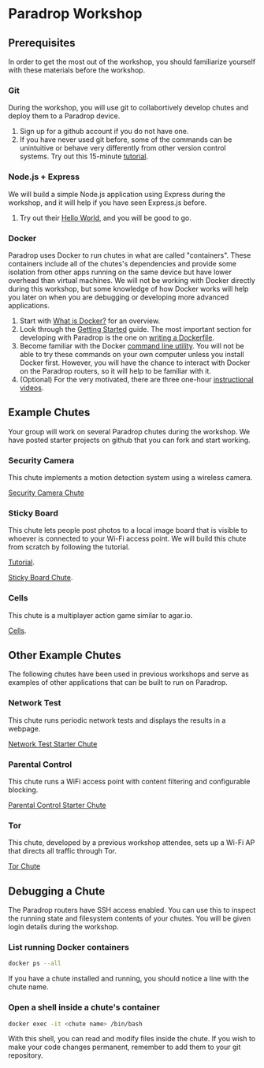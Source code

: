 # Paradrop Workshop

## Prerequisites

In order to get the most out of the workshop, you should familiarize yourself with these materials before the workshop.

### Git

During the workshop, you will use git to collabortively develop chutes and deploy them to a Paradrop device.

1. Sign up for a github account if you do not have one.
2. If you have never used git before, some of the commands can be unintuitive or behave very differently from other version control systems.  Try out this 15-minute [tutorial](https://try.github.io).

### Node.js + Express

We will build a simple Node.js application using Express during the workshop, and it will help if you have seen Express.js before.

1. Try out their [Hello World](https://expressjs.com/en/starter/hello-world.html), and you will be good to go.

### Docker

Paradrop uses Docker to run chutes in what are called "containers".
These containers include all of the chutes's dependencies and provide
some isolation from other apps running on the same device but have
lower overhead than virtual machines.  We will not be working with
Docker directly during this workshop, but some knowledge of how Docker
works will help you later on when you are debugging or developing more
advanced applications.

1. Start with [What is Docker?](https://www.docker.com/what-docker) for an overview.
2. Look through the [Getting Started](https://docs.docker.com/engine/getstarted/) guide.  The most important section for developing with Paradrop is the one on [writing a Dockerfile](https://docs.docker.com/engine/getstarted/step_four/).
3. Become familiar with the Docker [command line utility](https://docs.docker.com/engine/tutorials/dockerizing/).  You will not be able to try these commands on your own computer unless you install Docker first.  However, you will have the chance to interact with Docker on the Paradrop routers, so it will help to be familiar with it.
4. (Optional) For the very motivated, there are three one-hour [instructional videos](https://training.docker.com/self-paced-training).

## Example Chutes

Your group will work on several Paradrop chutes during the workshop.  We have posted starter projects on github that you can fork and start working.

### Security Camera

This chute implements a motion detection system using a wireless camera.

[Security Camera Chute](https://github.com/ParadropLabs/Security-Cam)

### Sticky Board

This chute lets people post photos to a local image board that
is visible to whoever is connected to your Wi-Fi access point.
We will build this chute from scratch by following the tutorial.

[Tutorial](http://paradrop.readthedocs.io/en/latest/chutes/tutorial-sticky-board.html).

[Sticky Board Chute](https://github.com/ParadropLabs/StickyBoard).

### Cells

This chute is a multiplayer action game similar to agar.io.

[Cells](https://github.com/ParadropLabs/Cells).

## Other Example Chutes

The following chutes have been used in previous workshops and serve as
examples of other applications that can be built to run on Paradrop.

### Network Test

This chute runs periodic network tests and displays the results in a webpage.

[Network Test Starter Chute](https://github.com/ParadropLabs/NetworkTestStarterChute)

### Parental Control

This chute runs a WiFi access point with content filtering and configurable blocking.

[Parental Control Starter Chute](https://github.com/ParadropLabs/ParentalControlStarterChute)

### Tor

This chute, developed by a previous workshop attendee, sets up a Wi-Fi
AP that directs all traffic through Tor.

[Tor Chute](https://github.com/morehouse/paradrop-tor)

## Debugging a Chute

The Paradrop routers have SSH access enabled.  You can use this to
inspect the running state and filesystem contents of your chutes.
You will be given login details during the workshop.

### List running Docker containers

```bash
docker ps --all
```

If you have a chute installed and running, you should notice a line with
the chute name.

### Open a shell inside a chute's container

```bash
docker exec -it <chute name> /bin/bash
```

With this shell, you can read and modify files inside the chute.  If you
wish to make your code changes permanent, remember to add them to your
git repository.
